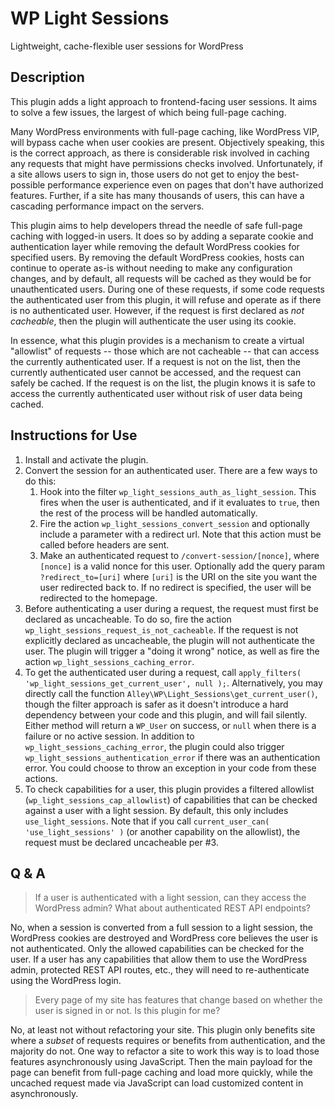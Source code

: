# WP Light Sessions

Lightweight, cache-flexible user sessions for WordPress

## Description

This plugin adds a light approach to frontend-facing user sessions. It aims to solve a few issues, the largest of
which being full-page caching.

Many WordPress environments with full-page caching, like WordPress VIP, will bypass cache when user cookies are
present. Objectively speaking, this is the correct approach, as there is considerable risk involved in caching any
requests that might have permissions checks involved. Unfortunately, if a site allows users to sign in, those users do
not get to enjoy the best-possible performance experience even on pages that don't have authorized features. Further,
if a site has many thousands of users, this can have a cascading performance impact on the servers.

This plugin aims to help developers thread the needle of safe full-page caching with logged-in users. It does so by
adding a separate cookie and authentication layer while removing the default WordPress cookies for specified users. By
removing the default WordPress cookies, hosts can continue to operate as-is without needing to make any configuration
changes, and by default, all requests will be cached as they would be for unauthenticated users. During one of these
requests, if some code requests the authenticated user from this plugin, it will refuse and operate as if there is no
authenticated user. However, if the request is first declared as _not cacheable_, then the plugin will authenticate the
user using its cookie.

In essence, what this plugin provides is a mechanism to create a virtual "allowlist" of requests -- those which are not cacheable -- that can access the currently authenticated user. If a request is not on the list, then the currently authenticated user cannot be accessed, and the request can safely be cached. If the request is on the list, the plugin knows it is safe to access the currently authenticated user without risk of user data being cached.

## Instructions for Use

1. Install and activate the plugin.
2. Convert the session for an authenticated user. There are a few ways to do this:
   1. Hook into the filter `wp_light_sessions_auth_as_light_session`. This fires when the user is authenticated, and if
      it evaluates to `true`, then the rest of the process will be handled automatically.
   2. Fire the action `wp_light_sessions_convert_session` and optionally include a parameter with a redirect url. Note
      that this action must be called before headers are sent.
   3. Make an authenticated request to `/convert-session/[nonce]`, where `[nonce]` is a valid nonce for this user.
      Optionally add the query param `?redirect_to=[uri]` where `[uri]` is the URI on the site you want the user
      redirected back to. If no redirect is specified, the user will be redirected to the homepage.
3. Before authenticating a user during a request, the request must first be declared as uncacheable. To do so, fire the
   action `wp_light_sessions_request_is_not_cacheable`. If the request is not explicitly declared as uncacheable, the
   plugin will not authenticate the user. The plugin will trigger a "doing it wrong" notice, as well as fire the
   action `wp_light_sessions_caching_error`.
4. To get the authenticated user during a request, call `apply_filters( 'wp_light_sessions_get_current_user', null );`.
   Alternatively, you may directly call the function `Alley\WP\Light_Sessions\get_current_user()`, though the filter
   approach is safer as it doesn't introduce a hard dependency between your code and this plugin, and will fail
   silently. Either method will return a `WP_User` on success, or `null` when there is a failure or no active session.
   In addition to `wp_light_sessions_caching_error`, the plugin could also
   trigger `wp_light_sessions_authentication_error` if there was an authentication error. You could choose to throw an
   exception in your code from these actions.
5. To check capabilities for a user, this plugin provides a filtered allowlist (`wp_light_sessions_cap_allowlist`) of
   capabilities that can be checked against a user with a light session. By default, this only
   includes `use_light_sessions`. Note that if you call `current_user_can( 'use_light_sessions' )` (or another
   capability on the allowlist), the request must be declared uncacheable per #3.

## Q & A

> If a user is authenticated with a light session, can they access the WordPress admin? What about authenticated REST
> API endpoints?

No, when a session is converted from a full session to a light session, the WordPress cookies are destroyed and
WordPress core believes the user is not authenticated. Only the allowed capabilities can be checked for the user. If a
user has any capabilities that allow them to use the WordPress admin, protected REST API routes, etc., they will need to
re-authenticate using the WordPress login.

> Every page of my site has features that change based on whether the user is signed in or not. Is this plugin for me?

No, at least not without refactoring your site. This plugin only benefits site where a _subset_ of requests requires or
benefits from authentication, and the majority do not. One way to refactor a site to work this way is to load those
features asynchronously using JavaScript. Then the main payload for the page can benefit from full-page caching and load
more quickly, while the uncached request made via JavaScript can load customized content in asynchronously.
